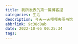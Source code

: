 ```yaml
---
title: 我所发表的第一篇博客捏
categories: 生活
description: 今天一天嘎嘎去图书馆
abbrlink: 9c38d8ab
date: 2022-10-05 00:25:34
tags:
---
```

